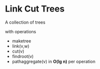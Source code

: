 # Link Cut Trees

A collection of trees

with operations
- maketree
- link(v,w)
- cut(v)
- findroot(v)
- pathaggregate(v)
in **O(lg n)** per operation